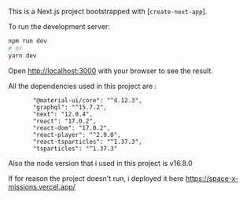 This is a Next.js project bootstrapped with [`create-next-app`].

To run the development server:

```bash
npm run dev
# or
yarn dev
```
Open [http://localhost:3000](http://localhost:3000) with your browser to see the result.

All the dependencies used in this project are :
 ```"@apollo/client": "^3.4.17",
        "@material-ui/core": "^4.12.3",
        "graphql": "^15.7.2",
        "next": "12.0.4",
        "react": "17.0.2",
        "react-dom": "17.0.2",
        "react-player": "^2.9.0",
        "react-tsparticles": "^1.37.3",
        "tsparticles": "^1.37.3"
```
Also the node version that i used in this project is v16.8.0

If for reason the project doesn't run, i deployed it here https://space-x-missions.vercel.app/
